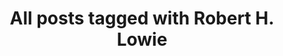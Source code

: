 ---
layout: tag
title: "All posts tagged with Robert H. Lowie"
permalink: /weblog/tags/robert-h-lowie/
taxonomy: Robert H. Lowie
---
